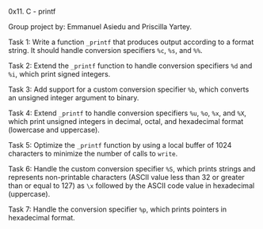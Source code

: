 0x11. C - printf

Group project by: Emmanuel Asiedu and Priscilla Yartey.

Task 1:
Write a function `_printf` that produces output according to a format string. It should handle conversion specifiers `%c`, `%s`, and `%%`.

Task 2:
Extend the `_printf` function to handle conversion specifiers `%d` and `%i`, which print signed integers.

Task 3:
Add support for a custom conversion specifier `%b`, which converts an unsigned integer argument to binary.

Task 4:
Extend `_printf` to handle conversion specifiers `%u`, `%o`, `%x`, and `%X`, which print unsigned integers in decimal, octal, and hexadecimal format (lowercase and uppercase).

Task 5:
Optimize the `_printf` function by using a local buffer of 1024 characters to minimize the number of calls to `write`.

Task 6:
Handle the custom conversion specifier `%S`, which prints strings and represents non-printable characters (ASCII value less than 32 or greater than or equal to 127) as `\x` followed by the ASCII code value in hexadecimal (uppercase).

Task 7:
Handle the conversion specifier `%p`, which prints pointers in hexadecimal format.


